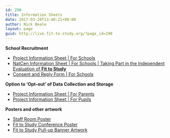```yaml
---
id: 290
title: Information Sheets
date: 2017-03-28T13:40:21+00:00
author: Nick Beale
layout: page
guid: http://live.fit-to-study.org/?page_id=290
---
```

**School Recruitment**

  * [Project Information Sheet | For Schools](https://www.fit-to-study.org/wp-content/uploads/2017/04/2b_PIS_for_Schools_11-4-17.pdf)
  * [NatCen Information Sheet | For Schools | Taking Part in the Independent Evaluation of **Fit to Study**](https://www.fit-to-study.org/wp-content/uploads/2017/03/3_Info_Leaflet_Schools_NatCen_FINAL.pdf)
  * [Consent and Reply Form | For Schools](https://www.fit-to-study.org/wp-content/uploads/2017/03/4_MoU_and_Reply_Form_FINAL.pdf)

**Option to &#8216;Opt-out&#8217; of Data Collection and Storage**

  * [Project Information Sheet | For Parents](https://www.fit-to-study.org/wp-content/uploads/2017/05/5_PIS_Parents-Final.pdf)
  * [Project Information Sheet | For Pupils](https://www.fit-to-study.org/wp-content/uploads/2017/05/6_PIS_Pupils-Final.pdf)

**Posters and other artwork**

  * [Staff Room Poster](https://www.fit-to-study.org/wp-content/uploads/2017/06/Fit-to-Study_Staffroom-poster_31-5-2017.pdf)
  * [Fit to Study Conference Poster](https://www.fit-to-study.org/wp-content/uploads/2017/06/FtS_Poster_90mmx130mm_50_Artwork.pdf)
  * [Fit to Study Pull-up Banner Artwork](https://www.fit-to-study.org/wp-content/uploads/2017/06/FtS_Banner_800mm_2200mm_50_Artwork.pdf)